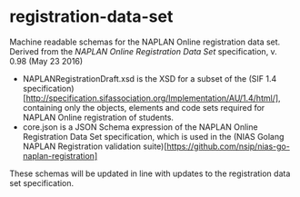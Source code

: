 # registration-data-set

Machine readable schemas for the NAPLAN Online registration data set. Derived from the _NAPLAN Online Registration Data Set_ specification, v. 0.98 (May 23 2016)

* NAPLANRegistrationDraft.xsd is the XSD for a subset of the (SIF 1.4 specification)[http://specification.sifassociation.org/Implementation/AU/1.4/html/], containing only the objects, elements and code sets required for NAPLAN Online registration of students.
* core.json is a JSON Schema expression of the NAPLAN Online Registration Data Set specification, which is used in the (NIAS Golang NAPLAN Registration validation suite)[https://github.com/nsip/nias-go-naplan-registration]
 
These schemas will be updated in line with updates to the registration data set specification.
